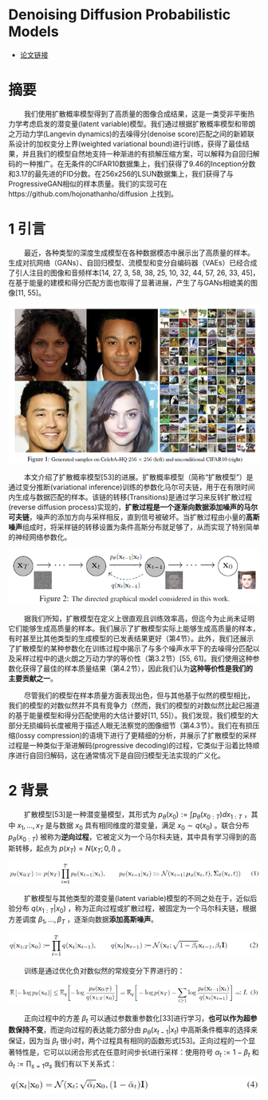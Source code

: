 # Denoising Diffusion Probabilistic Models

- [论文链接](https://arxiv.org/pdf/2006.11239.pdf)

# 摘要
&nbsp;&nbsp;&nbsp;&nbsp;&nbsp;&nbsp;&nbsp;&nbsp;我们使用扩散概率模型得到了高质量的图像合成结果，这是一类受非平衡热力学考虑启发的潜变量(latent variable)模型。我们通过根据扩散概率模型和带朗之万动力学(Langevin dynamics)的去噪得分(denoise score)匹配之间的新颖联系设计的加权变分上界(weighted variational bound)进行训练，获得了最佳结果，并且我们的模型自然地支持一种渐进的有损解压缩方案，可以解释为自回归解码的一种推广。在无条件的CIFAR10数据集上，我们获得了9.46的Inception分数和3.17的最先进的FID分数。在256x256的LSUN数据集上，我们获得了与ProgressiveGAN相似的样本质量。我们的实现可在https://github.com/hojonathanho/diffusion 上找到。<br>

# 1 引言
&nbsp;&nbsp;&nbsp;&nbsp;&nbsp;&nbsp;&nbsp;&nbsp;最近，各种类型的深度生成模型在各种数据模态中展示出了高质量的样本。生成对抗网络（GANs）、自回归模型、流模型和变分自编码器（VAEs）已经合成了引人注目的图像和音频样本[14, 27, 3, 58, 38, 25, 10, 32, 44, 57, 26, 33, 45]，在基于能量的建模和得分匹配方面也取得了显著进展，产生了与GANs相媲美的图像[11, 55]。

![figure1](images/figure1.png)

&nbsp;&nbsp;&nbsp;&nbsp;&nbsp;&nbsp;&nbsp;&nbsp;本文介绍了扩散概率模型[53]的进展。扩散概率模型（简称“扩散模型”）是通过变分推断(variational inference)训练的参数化马尔可夫链，用于在有限时间内生成与数据匹配的样本。该链的转移(Transitions)是通过学习来反转扩散过程(reverse diffusion process)实现的，**扩散过程是一个逐渐向数据添加噪声的马尔可夫链**，噪声的添加方向与采样相反，直到信号被破坏。当扩散过程由小量的**高斯噪声**组成时，将采样链的转移设置为条件高斯分布就足够了，从而实现了特别简单的神经网络参数化。<br>

![figure1](images/figure2.png)

&nbsp;&nbsp;&nbsp;&nbsp;&nbsp;&nbsp;&nbsp;&nbsp;据我们所知，扩散模型在定义上很直观且训练效率高，但迄今为止尚未证明它们能够生成高质量的样本。我们展示了扩散模型实际上能够生成高质量的样本，有时甚至比其他类型的生成模型的已发表结果更好（第4节）。此外，我们还展示了扩散模型的某种参数化在训练过程中揭示了与多个噪声水平下的去噪得分匹配以及采样过程中的退火朗之万动力学的等价性（第3.2节）[55, 61]。我们使用这种参数化获得了最佳的样本质量结果（第4.2节），因此我们认为**这种等价性是我们的主要贡献之一**。<br>

&nbsp;&nbsp;&nbsp;&nbsp;&nbsp;&nbsp;&nbsp;&nbsp;尽管我们的模型在样本质量方面表现出色，但与其他基于似然的模型相比，我们的模型的对数似然并不具有竞争力（然而，我们的模型的对数似然比起已报道的基于能量模型和得分匹配使用的大估计要好[11, 55]）。我们发现，我们模型的大部分无损编码长度被用于描述人眼无法察觉的图像细节（第4.3节）。我们在有损压缩(lossy compression)的语境下进行了更精细的分析，并展示了扩散模型的采样过程是一种类似于渐进解码(progressive decoding)的过程，它类似于沿着比特顺序进行自回归解码，这在通常情况下是自回归模型无法实现的广义化。<br>

# 2 背景
&nbsp;&nbsp;&nbsp;&nbsp;&nbsp;&nbsp;&nbsp;&nbsp;扩散模型[53]是一种潜变量模型，其形式为 $p_{θ}(x_{0}) := ∫p_{θ}(x_{0:T}) dx_{1:T}$ ，其中 $x_{1}, \dots, x_{T}$ 是与数据 $x_{0}$ 具有相同维度的潜变量，满足 $x_{0} ∼ q(x_{0})$ 。联合分布 $p_{θ}(x_{0:T})$ 被称为**逆向过程**，它被定义为一个马尔科夫链，其中具有学习得到的高斯转移，起点为 $p(x_{T}) = N(x_{T}; 0, I)$ 。<br>

![formula1](images/formula1.png)

&nbsp;&nbsp;&nbsp;&nbsp;&nbsp;&nbsp;&nbsp;&nbsp;扩散模型与其他类型的潜变量(latent variable)模型的不同之处在于，近似后验分布 $q(x_{1:T} | x_{0})$ ，称为正向过程或扩散过程，被固定为一个马尔科夫链，根据方差调度 $β_{1}, \dots, β_{T}$ ，逐渐向数据**添加高斯噪声**。<br>

![formula2](images/formula2.png)

&nbsp;&nbsp;&nbsp;&nbsp;&nbsp;&nbsp;&nbsp;&nbsp;训练是通过优化负对数似然的常规变分下界进行的：<br>

![formula3](images/formula3.png)

&nbsp;&nbsp;&nbsp;&nbsp;&nbsp;&nbsp;&nbsp;&nbsp;正向过程中的方差 $β_{t}$ 可以通过参数重参数化[33]进行学习，**也可以作为超参数保持不变**，而逆向过程的表达能力部分由 $p_{θ}(x_{t−1} | x_{t})$ 中高斯条件概率的选择来保证，因为当 $β_{t}$ 很小时，两个过程具有相同的函数形式[53]。正向过程的一个显著特性是，它可以以闭合形式在任意时间步长t进行采样：使用符号 $α_{t} := 1 − β_{t}$ 和 $\bar \alpha_{t} := \prod_{s=1}  \alpha_{s}$ 我们有以下关系式：<br>

![formula4](images/formula4.png)




